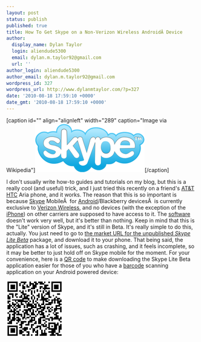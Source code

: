 ```yaml
---
layout: post
status: publish
published: true
title: How To Get Skype on a Non-Verizon Wireless AndroidÂ Device
author:
  display_name: Dylan Taylor
  login: aliendude5300
  email: dylan.m.taylor92@gmail.com
  url: ''
author_login: aliendude5300
author_email: dylan.m.taylor92@gmail.com
wordpress_id: 327
wordpress_url: http://www.dylanmtaylor.com/?p=327
date: '2010-08-18 17:59:10 +0000'
date_gmt: '2010-08-18 17:59:10 +0000'
---
```

<div class="zemanta-img">
<p>[caption id="" align="alignleft" width="289" caption="Image via Wikipedia"]<a href="http://en.wikipedia.org/wiki/File:Skype_logo2.svg"><img title="Skype Technologies S.A. logo" src="/images/blog/2010/11/289px-Skype_logo2.svg_.png" alt="Skype Technologies S.A. logo" width="289" height="128" /></a>[/caption]</p>
</div>
<p>I don't usually write how-to guides and tutorials on my blog, but this is a really cool (and useful) trick, and I just tried this recently on a friend's <a class="zem_slink" title="AT&amp;T" rel="homepage" href="http://www.att.com">AT&amp;T</a> <a class="zem_slink" title="HTC" rel="homepage" href="http://www.htc.com">HTC</a> Aria phone, and it works. The reason that this is so important is because <a class="zem_slink" title="Skype" rel="homepage" href="http://skype.com">Skype</a> MobileÂ  for <a class="zem_slink" title="Android" rel="homepage" href="http://code.google.com/android/">Android</a>/Blackberry devicesÂ  is currently exclusive to <a class="zem_slink" title="Verizon Wireless" rel="homepage" href="http://www.verizonwireless.com">Verizon Wireless</a>, and no devices (with the exception of the <a class="zem_slink" title="iPhone" rel="homepage" href="http://www.cnet.com/apple-iphone.html">iPhone</a>) on other carriers are supposed to have access to it. The <a class="zem_slink" title="Computer software" rel="wikipedia" href="http://en.wikipedia.org/wiki/Computer_software">software</a> doesn't work very well, but it's better than nothing.  Keep in mind that this is the "Lite" version of Skype, and it's still in Beta. It's really simple to do this, actually. You just need to go to <a href="http://market.android.com/details?id=com.skype.android.lite">the market URL for the unpublished <em>Skype Lite Beta</em></a> package, and download it to your phone. That being said, the application has a lot of issues, such as crashing, and it feels incomplete, so it may be better to just hold off on Skype mobile for the moment. For your convenience, here is a <a class="zem_slink" title="QR Code" rel="wikipedia" href="http://en.wikipedia.org/wiki/QR_Code">QR code</a> to make downloading the Skype Lite Beta application easier for those of you who have a <a class="zem_slink" title="Barcode" rel="wikipedia" href="http://en.wikipedia.org/wiki/Barcode">barcode</a> scanning application on your Android powered device:</p>
<p><a href="/images/blog/2011/06/skype-lite-qrcode.png"><img title="Skype Lite Android Market QR Code" src="/images/blog/2010/11/skype-lite-qrcode.png" alt="" width="150" height="150" /></a></p>
